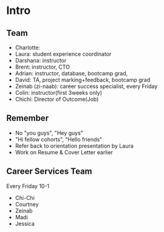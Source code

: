 # Intro

## Team

- Charlotte:
- Laura: student experience coordinator
- Darshana: instructor
- Brent: instructor, CTO
- Adrian: instructor, database, bootcamp grad,
- David: TA, project marking+feedback, bootcamp grad
- Zeinab (zi-naab): career success specialist, every Friday
- Colin: instructor(first 3weeks only)
- Chichi: Director of Outcome(Job)

## Remember

- No "you guys", "Hey guys"
- "Hi fellow cohorts", "Hello friends"
- Refer back to orientation presentation by Laura
- Work on Resume & Cover Letter earlier

## Career Services Team

Every Friday 10-1

- Chi-Chi
- Courtney
- Zeinab
- Madi
- Jessica
